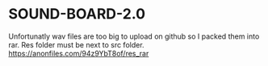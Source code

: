 # SOUND-BOARD-2.0


Unfortunatly wav files are too big to upload on github so I packed them into rar.
Res folder must be next to src folder.
https://anonfiles.com/94z9YbT8of/res_rar
